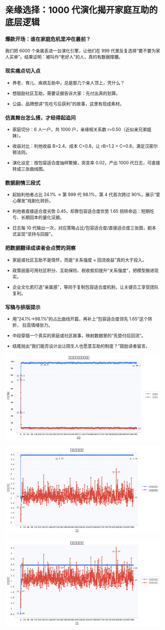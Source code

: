 # 亲缘选择：1000 代演化揭开家庭互助的底层逻辑

### 爆款开场：谁在家庭危机里冲在最前？

我们把 6000 个亲属丢进一台演化引擎，让他们在 999 代里反复选择“要不要为家人买单”。结果证明：被叫作“老好人”的人，真的有数据撑腰。

### 现实痛点切入点

- 养老、育儿、疾病互助中，总是那几个亲人顶上，凭什么？

- 想鼓励社区互助，需要证据告诉大家：先付出真的划算。

- 公益、品牌想讲“先吃亏后获利”的故事，这里有现成素材。

### 仿真舞台怎么搭，才经得起追问

- 家庭切分：6 人一户，共 1000 户，亲缘相关系数 r=0.50（近似亲兄弟姐妹）。

- 收益对比：利他收益 B=2.4、成本 C=0.8，让 rB=1.2 > C=0.8，满足汉密尔顿法则。

- 演化设定：按包容适合度抽样繁殖，突变率 0.02，产出 1000 代日志，可直接转成三张曲线图。

### 数据剧情三段式

- 起始利他者占比 24.1% → 第 999 代 98.1%，第 4 代首次跨过 90%，展示“爱心爆发”戏剧化转折。

- 利他者直接适合度劣势 0.45，却靠包容适合度优势 1.65 扭转命运：短期吃亏、长期回本的量化证据。

- 日志每 10 代输出一次，对应策略占比/包容适合度/直接适合度三张图，剧本式呈现“坚持与回报”。

### 把数据翻译成读者会点赞的洞察

- 家庭或社区互助不是情怀，而是“关系强度 × 回流收益”真的大于投入。

- 政策层面可用社区积分、互助保险、税收抵扣提升“关系强度”，把模型搬进现实。

- 企业文化若打造“亲属感”，等同于复制包容适合度机制，让关键员工享受团队复利。

### 写稿与排版提示

- 用“24.1%→98.1%”的占比曲线开篇，再补上“包容适合度领先 1.65”这个转折， 拉高情绪张力。

- 中段穿插一个真实的家庭或社区故事，映射数据里的“先垫付后回流”。

- 结尾抛出“我们能否设计出让陌生人也愿意互助的制度？”鼓励读者留言。

![利他者与自私者占比变化](assets/kin-selection/strategy-share.png)

![包容适合度对比](assets/kin-selection/inclusive-fitness.png)

![直接适合度对比](assets/kin-selection/direct-fitness.png)

